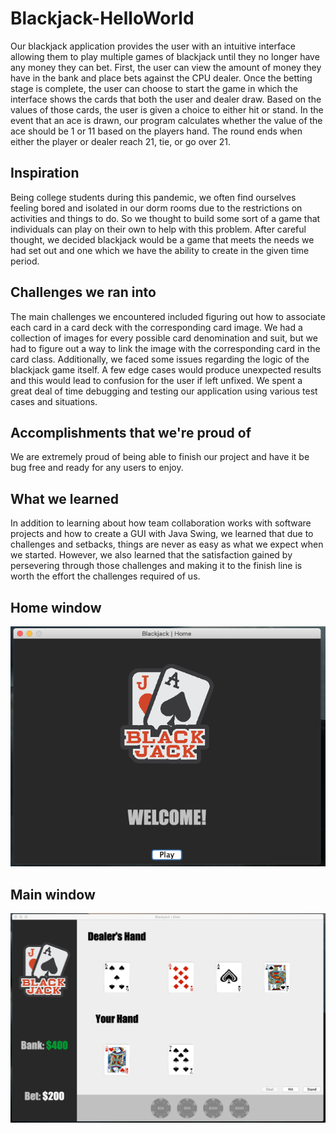 # Blackjack-HelloWorld
Our blackjack application provides the user with an intuitive interface allowing them to play multiple games of blackjack until they no longer have any money they can bet. First, the user can view the amount of money they have in the bank and place bets against the CPU dealer. Once the betting stage is complete, the user can choose to start the game in which the interface shows the cards that both the user and dealer draw. Based on the values of those cards, the user is given a choice to either hit or stand. In the event that an ace is drawn, our program calculates whether the value of the ace should be 1 or 11 based on the players hand. The round ends when either the player or dealer reach 21, tie, or go over 21.

## Inspiration
Being college students during this pandemic, we often find ourselves feeling bored and isolated in our dorm rooms due to the restrictions on activities and things to do. So we thought to build some sort of a game that individuals can play on their own to help with this problem. After careful thought, we decided blackjack would be a game that meets the needs we had set out and one which we have the ability to create in the given time period.

## Challenges we ran into
The main challenges we encountered included figuring out how to associate each card in a card deck with the corresponding card image. We had a collection of images for every possible card denomination and suit, but we had to figure out a way to link the image with the corresponding card in the card class. Additionally, we faced some issues regarding the logic of the blackjack game itself. A few edge cases would produce unexpected results and this would lead to confusion for the user if left unfixed. We spent a great deal of time debugging and testing our application using various test cases and situations.

## Accomplishments that we're proud of
We are extremely proud of being able to finish our project and have it be bug free and ready for any users to enjoy.

## What we learned
In addition to learning about how team collaboration works with software projects and how to create a GUI with Java Swing, we learned that due to challenges and setbacks, things are never as easy as what we expect when we started. However, we also learned that the satisfaction gained by persevering through those challenges and making it to the finish line is worth the effort the challenges required of us.

## Home window
![Home window](/demo/home.png)

## Main window
![Main window](/demo/main.png)
